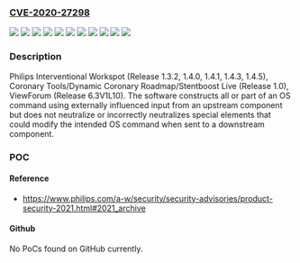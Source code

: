 ### [CVE-2020-27298](https://cve.mitre.org/cgi-bin/cvename.cgi?name=CVE-2020-27298)
![](https://img.shields.io/static/v1?label=Product&message=Coronary%20Tools%2FDynamic%20Coronary%20Roadmap%2FStentboost%20Live&color=blue)
![](https://img.shields.io/static/v1?label=Product&message=Interventional%20Workspot&color=blue)
![](https://img.shields.io/static/v1?label=Product&message=ViewForum&color=blue)
![](https://img.shields.io/static/v1?label=Version&message=Release%201.0%20&color=brightgreen)
![](https://img.shields.io/static/v1?label=Version&message=Release%201.3.2%20&color=brightgreen)
![](https://img.shields.io/static/v1?label=Version&message=Release%201.4.0%20&color=brightgreen)
![](https://img.shields.io/static/v1?label=Version&message=Release%201.4.1%20&color=brightgreen)
![](https://img.shields.io/static/v1?label=Version&message=Release%201.4.3%20&color=brightgreen)
![](https://img.shields.io/static/v1?label=Version&message=Release%201.4.5%20&color=brightgreen)
![](https://img.shields.io/static/v1?label=Version&message=Release%206.3V1L10%20&color=brightgreen)
![](https://img.shields.io/static/v1?label=Vulnerability&message=CWE-78%20OS%20Command%20Injection&color=brightgreen)

### Description

Philips Interventional Workspot (Release 1.3.2, 1.4.0, 1.4.1, 1.4.3, 1.4.5), Coronary Tools/Dynamic Coronary Roadmap/Stentboost Live (Release 1.0), ViewForum (Release 6.3V1L10). The software constructs all or part of an OS command using externally influenced input from an upstream component but does not neutralize or incorrectly neutralizes special elements that could modify the intended OS command when sent to a downstream component.

### POC

#### Reference
- https://www.philips.com/a-w/security/security-advisories/product-security-2021.html#2021_archive

#### Github
No PoCs found on GitHub currently.

